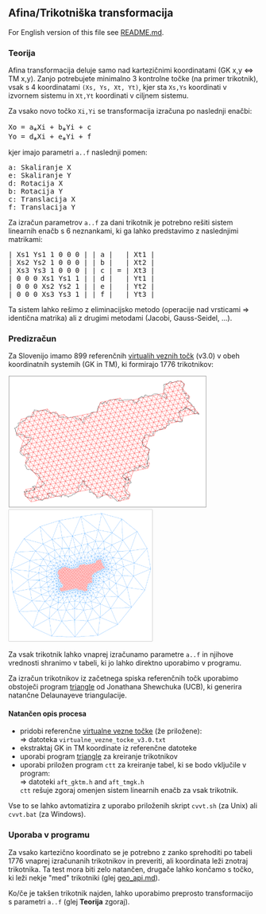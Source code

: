 ## Afina/Trikotniška transformacija
For English version of this file see [README.md].

### Teorija
Afina transformacija deluje samo nad kartezičnimi koordinatami (GK x,y ⇔ TM x,y).
Zanjo potrebujete minimalno 3 kontrolne točke (na primer trikotnik), vsak s
4 koordinatami ```(Xs, Ys, Xt, Yt)```, kjer sta ```Xs,Ys``` koordinati v
izvornem sistemu in ```Xt,Yt``` koordinati v ciljnem sistemu.

Za vsako novo točko ```Xi,Yi``` se transformacija izračuna po naslednji enačbi:
<pre>
Xo = a&#8270;Xi + b&#8270;Yi + c
Yo = d&#8270;Xi + e&#8270;Yi + f
</pre>
kjer imajo parametri ```a..f``` naslednji pomen:
<pre>
a: Skaliranje X
e: Skaliranje Y
d: Rotacija X
b: Rotacija Y
c: Translacija X
f: Translacija Y
</pre>
Za izračun parametrov ```a..f``` za dani trikotnik je potrebno rešiti sistem
linearnih enačb s 6 neznankami, ki ga lahko predstavimo z naslednjimi
matrikami:
<pre>
| Xs1 Ys1 1 0 0 0 | | a |   | Xt1 |
| Xs2 Ys2 1 0 0 0 | | b |   | Xt2 | 
| Xs3 Ys3 1 0 0 0 | | c | = | Xt3 | 
| 0 0 0 Xs1 Ys1 1 | | d |   | Yt1 | 
| 0 0 0 Xs2 Ys2 1 | | e |   | Yt2 | 
| 0 0 0 Xs3 Ys3 1 | | f |   | Yt3 |
</pre>
Ta sistem lahko rešimo z eliminacijsko metodo (operacije nad vrsticami ⇒ 
identična matrika) ali z drugimi metodami (Jacobi, Gauss-Seidel, ...).

### Predizračun
Za Slovenijo imamo 899 referenčnih [virtualih veznih točk] &#40;v3.0&#41; v
obeh koordinatnih systemih (GK in TM), ki formirajo 1776 trikotnikov:

<img src="../images/Slovenia-tie-points.gif" width="400px">
<img src="../images/Slovenia-triangles.gif" height="266px">

Za vsak trikotnik lahko vnaprej izračunamo parametre ```a..f``` in njihove
vrednosti shranimo v tabeli, ki jo lahko direktno uporabimo v programu.

Za izračun trikotnikov iz začetnega spiska referenčnih točk uporabimo
obstoječi program [triangle] od Jonathana Shewchuka (UCB), ki generira
natančne Delaunayeve triangulacije.

#### Natančen opis procesa
- pridobi referenčne [virtualne vezne točke] &#40;že priložene&#41;:  
  ⇒ datoteka ```virtualne_vezne_tocke_v3.0.txt```
- ekstraktaj GK in TM koordinate iz referenčne datoteke
- uporabi program [triangle] za kreiranje trikotnikov
- uporabi priložen program ```ctt``` za kreiranje tabel, ki se bodo vključile v program:  
  ⇒ datoteki ```aft_gktm.h``` and ```aft_tmgk.h```  
  ```ctt``` rešuje zgoraj omenjen sistem linearnih enačb za vsak trikotnik.

Vse to se lahko avtomatizira z uporabo priloženih skript ```cvvt.sh``` (za Unix)
ali ```cvvt.bat``` (za Windows).

### Uporaba v programu
Za vsako kartezično koordinato se je potrebno z zanko sprehoditi po tabeli
1776 vnaprej izračunanih trikotnikov in preveriti, ali koordinata leži znotraj
trikotnika. Ta test mora biti zelo natančen, drugače lahko končamo s točko,
ki leži nekje "med" trikotniki (glej [geo_api.md]).

Ko/če je takšen trikotnik najden, lahko uporabimo preprosto transformacijo
s parametri ```a..f``` (glej **Teorija** zgoraj).


[README.md]: README.md
[virtualih veznih točk]: http://www.e-prostor.gov.si/si/zbirke_prostorskih_podatkov/drzavni_koordinatni_sistem/horizontalni_drzavni_koordinatni_sistem_d96tm/d96tm/transformacijski_parametri/
[virtualne vezne točke]: http://www.e-prostor.gov.si/si/zbirke_prostorskih_podatkov/drzavni_koordinatni_sistem/horizontalni_drzavni_koordinatni_sistem_d96tm/d96tm/transformacijski_parametri/
[triangle]: http://www.cs.cmu.edu/~quake/triangle.html
[geo_api.md]: ../geo_api.md
